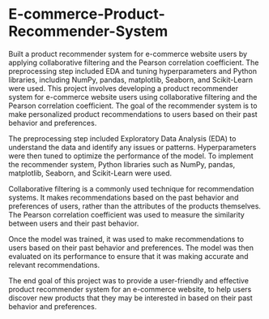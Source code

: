 # E-commerce-Product-Recommender-System
Built a product recommender system for e-commerce website users by applying collaborative filtering and the Pearson correlation coefficient. The preprocessing step included EDA and tuning hyperparameters and Python libraries, including NumPy, pandas, matplotlib, Seaborn, and Scikit-Learn were used.
This project involves developing a product recommender system for e-commerce website users using collaborative filtering and the Pearson correlation coefficient. The goal of the recommender system is to make personalized product recommendations to users based on their past behavior and preferences.

The preprocessing step included Exploratory Data Analysis (EDA) to understand the data and identify any issues or patterns. Hyperparameters were then tuned to optimize the performance of the model. To implement the recommender system, Python libraries such as NumPy, pandas, matplotlib, Seaborn, and Scikit-Learn were used.

Collaborative filtering is a commonly used technique for recommendation systems. It makes recommendations based on the past behavior and preferences of users, rather than the attributes of the products themselves. The Pearson correlation coefficient was used to measure the similarity between users and their past behavior.

Once the model was trained, it was used to make recommendations to users based on their past behavior and preferences. The model was then evaluated on its performance to ensure that it was making accurate and relevant recommendations.

The end goal of this project was to provide a user-friendly and effective product recommender system for an e-commerce website, to help users discover new products that they may be interested in based on their past behavior and preferences.

